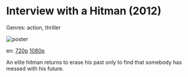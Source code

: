 # Interview with a Hitman (2012)

Genres: action, thriller

![poster](http://image.tmdb.org/t/p/w500/hHHKhK6SyjVp5vbcaiIKn9QfXaW.jpg)

en:
  [720p](magnet:?xt=urn:btih:C2E76D7A5651B31541A08ADE0819425A865CDF71&tr=udp://glotorrents.pw:6969/announce&tr=udp://tracker.opentrackr.org:1337/announce&tr=udp://torrent.gresille.org:80/announce&tr=udp://tracker.openbittorrent.com:80&tr=udp://tracker.coppersurfer.tk:6969&tr=udp://tracker.leechers-paradise.org:6969&tr=udp://p4p.arenabg.ch:1337&tr=udp://tracker.internetwarriors.net:1337)
  [1080p](magnet:?xt=urn:btih:63DC7D2DD40666559A8E356D8594FF6B3A25980F&tr=udp://glotorrents.pw:6969/announce&tr=udp://tracker.opentrackr.org:1337/announce&tr=udp://torrent.gresille.org:80/announce&tr=udp://tracker.openbittorrent.com:80&tr=udp://tracker.coppersurfer.tk:6969&tr=udp://tracker.leechers-paradise.org:6969&tr=udp://p4p.arenabg.ch:1337&tr=udp://tracker.internetwarriors.net:1337)
  


An elite hitman returns to erase his past only to find that somebody has messed with his future.